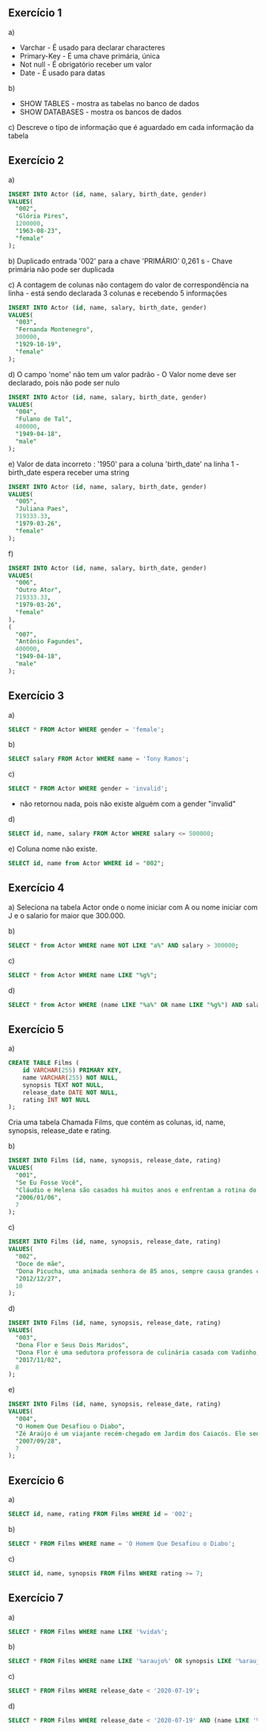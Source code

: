 ## Exercício 1

a) 
- Varchar - É usado para declarar characteres
- Primary-Key - É uma chave primária, única
- Not null - É obrigatório receber um valor
- Date - É usado para datas

b) 
- SHOW TABLES - mostra as tabelas no banco de dados
- SHOW DATABASES - mostra os bancos de dados

c) Descreve o tipo de informação que é aguardado em cada informação da tabela


## Exercício 2

a)
```sql
INSERT INTO Actor (id, name, salary, birth_date, gender)
VALUES(
  "002", 
  "Glória Pires",
  1200000,
  "1963-08-23", 
  "female"
);
```

b) Duplicado entrada '002' para a chave 'PRIMÁRIO' 0,261 s - Chave primária não pode ser duplicada

c) A contagem de colunas não contagem do valor de correspondência na linha - está sendo declarada 3 colunas e recebendo 5 informações

```sql
INSERT INTO Actor (id, name, salary, birth_date, gender)
VALUES(
  "003", 
  "Fernanda Montenegro",
  300000,
  "1929-10-19", 
  "female"
);
```

d) O campo 'nome' não tem um valor padrão - O Valor nome deve ser declarado, pois não pode ser nulo

```sql
INSERT INTO Actor (id, name, salary, birth_date, gender)
VALUES(
  "004",
  "Fulano de Tal",
  400000,
  "1949-04-18", 
  "male"
);
```

e) Valor de data incorreto : '1950' para a coluna 'birth_date' na linha 1 - birth_date espera receber uma string

```sql
INSERT INTO Actor (id, name, salary, birth_date, gender)
VALUES(
  "005", 
  "Juliana Paes",
  719333.33,
  "1979-03-26", 
  "female"
);
```

f)
``` sql
INSERT INTO Actor (id, name, salary, birth_date, gender)
VALUES(
  "006", 
  "Outro Ator",
  719333.33,
  "1979-03-26", 
  "female"
),
(
  "007", 
  "Antônio Fagundes",
  400000,
  "1949-04-18", 
  "male"
);
```

## Exercício 3

a) 
```sql
SELECT * FROM Actor WHERE gender = 'female';
```

b) 
```sql
SELECT salary FROM Actor WHERE name = 'Tony Ramos';
```

c) 
```sql
SELECT * FROM Actor WHERE gender = 'invalid'; 
```
- não retornou nada, pois não existe alguém com a gender "invalid"


d) 
```sql
SELECT id, name, salary FROM Actor WHERE salary <= 500000;
```

e) Coluna nome não existe.
```sql
SELECT id, name from Actor WHERE id = "002";
```


## Exercício 4
a) Seleciona na tabela Actor onde o nome iniciar com A ou nome iniciar com J e o salario for maior que 300.000.

b) 
```sql
SELECT * from Actor WHERE name NOT LIKE "a%" AND salary > 300000;
```

c) 
```sql
SELECT * from Actor WHERE name LIKE "%g%";
```

d) 
```sql
SELECT * from Actor WHERE (name LIKE "%a%" OR name LIKE "%g%") AND salary BETWEEN 350000 AND 900000;
```

## Exercício 5

a)
```sql
CREATE TABLE Films (
	id VARCHAR(255) PRIMARY KEY,
    name VARCHAR(255) NOT NULL,
    synopsis TEXT NOT NULL,
    release_date DATE NOT NULL,
    rating INT NOT NULL
);
```
Cria uma tabela Chamada Films, que contém as colunas, id, name, synopsis, release_date e rating.

b)
```sql
INSERT INTO Films (id, name, synopsis, release_date, rating)
VALUES(
  "001", 
  "Se Eu Fosse Você",
  "Cláudio e Helena são casados há muitos anos e enfrentam a rotina do casamento. Um dia eles são atingidos por um fenômeno inexplicável e trocam de corpos",
  "2006/01/06", 
  7
);
```
c)
```sql
INSERT INTO Films (id, name, synopsis, release_date, rating)
VALUES(
  "002", 
  "Doce de mãe",
  "Dona Picucha, uma animada senhora de 85 anos, sempre causa grandes confusões. A vida dela e dos seus quatro filhos sofre uma reviravolta depois que Zaida, empregada e amiga de Dona Picucha, anuncia que vai se casar e não poderá mais morar com ela",
  "2012/12/27", 
  10
);
```
d)
```sql
INSERT INTO Films (id, name, synopsis, release_date, rating)
VALUES(
  "003", 
  "Dona Flor e Seus Dois Maridos",
  "Dona Flor é uma sedutora professora de culinária casada com Vadinho, que só quer saber de farras e jogatina nas boates. A vida de abusos acaba por acarretar sua morte precoce.",
  "2017/11/02", 
  8
);
```
e)
```sql
INSERT INTO Films (id, name, synopsis, release_date, rating)
VALUES(
  "004", 
  "O Homem Que Desafiou o Diabo",
  "Zé Araújo é um viajante recém-chegado em Jardim dos Caiacós. Ele seduz a filha de um comerciante e é obrigado a se casar com ela. Araújo torna-se um escravo do sogro e da mulher. Percebendo que vira motivo de piada na cidade, ele resolve mudar de vida e começar uma nova.",
  "2007/09/28", 
  7
);
```

## Exercício 6

a)
```sql
SELECT id, name, rating FROM Films WHERE id = '002';
```
b)
```sql
SELECT * FROM Films WHERE name = 'O Homem Que Desafiou o Diabo';
```
c)
```sql
SELECT id, name, synopsis FROM Films WHERE rating >= 7;
```

## Exercício 7

a)
```sql
SELECT * FROM Films WHERE name LIKE '%vida%';
```
b)
```sql
SELECT * FROM Films WHERE name LIKE '%araujo%' OR synopsis LIKE '%araujo%';
```
c)
```sql
SELECT * FROM Films WHERE release_date < '2020-07-19';
```
d)
```sql
SELECT * FROM Films WHERE release_date < '2020-07-19' AND (name LIKE '%araujo%' OR synopsis LIKE '%araujo%') AND rating > 7;
```